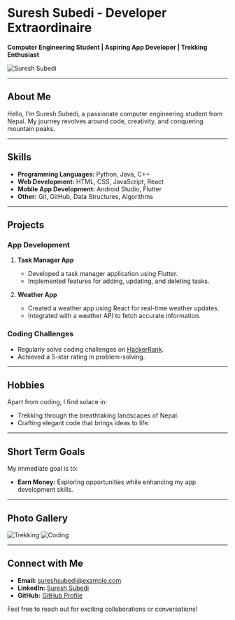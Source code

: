 # Suresh Subedi - Developer Extraordinaire

**Computer Engineering Student | Aspiring App Developer | Trekking Enthusiast**

![Suresh Subedi](url_to_profile_photo)

---

## About Me

Hello, I'm Suresh Subedi, a passionate computer engineering student from Nepal. My journey revolves around code, creativity, and conquering mountain peaks.

---

## Skills

- **Programming Languages:** Python, Java, C++
- **Web Development:** HTML, CSS, JavaScript, React
- **Mobile App Development:** Android Studio, Flutter
- **Other:** Git, GitHub, Data Structures, Algorithms

---

## Projects

### App Development

1. **Task Manager App**
   - Developed a task manager application using Flutter.
   - Implemented features for adding, updating, and deleting tasks.

2. **Weather App**
   - Created a weather app using React for real-time weather updates.
   - Integrated with a weather API to fetch accurate information.

### Coding Challenges

- Regularly solve coding challenges on [HackerRank](https://www.hackerrank.com/sureshsubedi).
- Achieved a 5-star rating in problem-solving.

---

## Hobbies

Apart from coding, I find solace in:

- Trekking through the breathtaking landscapes of Nepal.
- Crafting elegant code that brings ideas to life.

---

## Short Term Goals

My immediate goal is to:

- **Earn Money:** Exploring opportunities while enhancing my app development skills.

---

## Photo Gallery

![Trekking](url_to_trekking_photo)
![Coding](url_to_coding_photo)

---

## Connect with Me

- **Email:** [sureshsubedi@example.com](mailto:sureshsubedi@example.com)
- **LinkedIn:** [Suresh Subedi](https://www.linkedin.com/in/sureshsubedi/)
- **GitHub:** [GitHub Profile](https://github.com/sureshsubedi)

Feel free to reach out for exciting collaborations or conversations!

